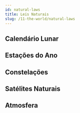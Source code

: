 ```yaml
---
id: natural-laws
title: Leis Naturais
slug: /11-the-world/natural-laws
---
```


## Calendário Lunar

## Estações do Ano

## Constelações

## Satélites Naturais

## Atmosfera
